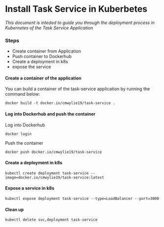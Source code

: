# Install Task Service in Kuberbetes
_This document is inteded to guide you through the deployment process in Kubernetes of the Task Service Application_

### Steps
- Create container from Application
- Push container to Dockerhub
- Create a deployment in k8s
- expose the service

#### Create a container of the application
You can build a container of the task-service application by running the command below:
```
docker build -t docker.io/cmwylie19/task-service .
```

#### Log into Dockerhub and push the container
Log into Dockerhub
```
docker login
```

Push the container
```
docker push docker.io/cmwylie19/task-service
```

#### Create a deployment in k8s
```
kubectl create deployment task-service --image=docker.io/cmwylie19/task-service:latest 
```

#### Expose a service in k8s
```
kubectl expose deployment task-service --type=LoadBalancer --port=3000   
```

#### Clean up
```
kubectl delete svc,deployment task-service
```
